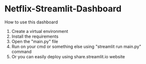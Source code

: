 # Netflix-Streamlit-Dashboard

How to use this dashboard

1. Create a virtual environment
2. Install the requirements
3. Open the "main.py" file
4. Run on your cmd or something else using "streamlit run main.py" command
5. Or you can easily deploy using share.streamlit.io website
